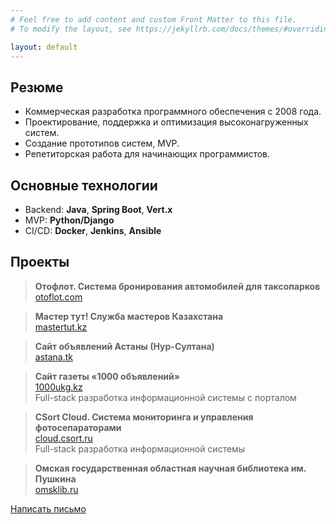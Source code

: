 ```yaml
---
# Feel free to add content and custom Front Matter to this file.
# To modify the layout, see https://jekyllrb.com/docs/themes/#overriding-theme-defaults

layout: default
---
```


## Резюме
- Коммерческая разработка программного обеспечения c 2008 года.
- Проектирование, поддержка и оптимизация высоконагруженных систем.
- Создание прототипов систем, MVP.
- Репетиторская работа для начинающих программистов.

## Основные технологии
- Backend: **Java**, **Spring Boot**, **Vert.x** 
- MVP: **Python/Django** 
- CI/CD: **Docker**, **Jenkins**, **Ansible** 


## Проекты

> **Отофлот. Система бронирования автомобилей для таксопарков**  
> [otoflot.com](https://otoflot.com/)

> **Мастер тут! Служба мастеров Казахстана**  
> [mastertut.kz](https://mastertut.kz/)

> **Cайт объявлений Астаны (Нур-Султана)**  
> [astana.tk](https://astana.tk/)

> **Сайт газеты «1000 объявлений»**  
> [1000ukg.kz](https://1000ukg.kz/)  
> Full-stack разработка информационной системы с порталом

> **CSort Cloud. Система мониторинга и управления фотосепараторами**  
> [cloud.csort.ru](https://cloud.csort.ru/)  
> Full-stack разработка информационной системы

> **Омская государственная областная научная библиотека им. Пушкина**  
> [omsklib.ru](http://omsklib.ru/)


<div class="mt-4 t-center">
    <a class="btn success" href="mailto:devg@ya.ru">Написать письмо</a>
</div>
